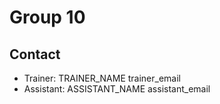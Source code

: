 # Group 10

## Contact

- Trainer: TRAINER_NAME trainer_email
- Assistant: ASSISTANT_NAME assistant_email
